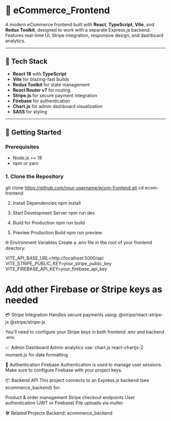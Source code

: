# 🛒 eCommerce_Frontend

A modern eCommerce frontend built with **React**, **TypeScript**, **Vite**, and **Redux Toolkit**, designed to work with a separate Express.js backend. Features real-time UI, Stripe integration, responsive design, and dashboard analytics.

---

## 🧰 Tech Stack

- **React 18** with **TypeScript**
- **Vite** for blazing-fast builds
- **Redux Toolkit** for state management
- **React Router v7** for routing
- **Stripe.js** for secure payment integration
- **Firebase** for authentication
- **Chart.js** for admin dashboard visualization
- **SASS** for styling

---

## 🚀 Getting Started

### Prerequisites

- Node.js >= 18
- npm or yarn

### 1. Clone the Repository

git clone https://github.com/your-username/ecom-frontend.git
cd ecom-frontend

2. Install Dependencies
npm install

3. Start Development Server
npm run dev

4. Build for Production
npm run build

5. Preview Production Build
npm run preview


🌐 Environment Variables
Create a .env file in the root of your frontend directory:

VITE_API_BASE_URL=http://localhost:5000/api
VITE_STRIPE_PUBLIC_KEY=your_stripe_public_key
VITE_FIREBASE_API_KEY=your_firebase_api_key
# Add other Firebase or Stripe keys as needed


💳 Stripe Integration
Handles secure payments using:
@stripe/react-stripe-js
@stripe/stripe-js

You'll need to configure your Stripe keys in both frontend .env and backend .env.


📈 Admin Dashboard
Admin analytics use:
chart.js
react-chartjs-2
moment.js for date formatting


🔐 Authentication
Firebase Authentication is used to manage user sessions. Make sure to configure Firebase with your project keys.



📦 Backend API
This project connects to an Express.js backend (see ecommerce_backend) for:

Product & order management
Stripe checkout endpoints
User authentication (JWT or Firebase)
File uploads via multer

🛠️ Related Projects
Backend: ecommerce_backend

